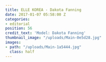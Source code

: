 ```yaml
---
title: ELLE KOREA - Dakota Fanning
date: 2017-01-07 05:58:00 Z
categories:
- editorial
position: 56
credit_text: 'Model: Dakota Fanning'
thumbnail_image: "/uploads/Main-0e5d28.jpg"
images:
- path: "/uploads/Main-1a5444.jpg"
  class: half
---
```


